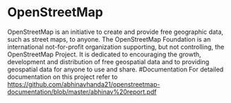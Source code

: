 # OpenStreetMap
OpenStreetMap is an initiative to create and provide free geographic data, such as street maps, to anyone. The OpenStreetMap Foundation is an international not-for-profit organization supporting, but not controlling, the OpenStreetMap Project. It is dedicated to encouraging the growth, development and distribution of free geospatial data and to providing geospatial data for anyone to use and share. #Documentation For detailed documentation on this project refer to https://github.com/abhinavhanda21/openstreetmap-documentation/blob/master/abhinav%20report.pdf
